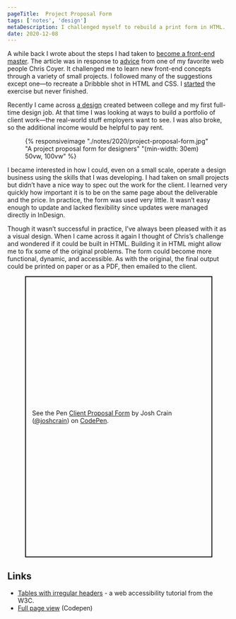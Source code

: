 ```yaml
---
pageTitle:  Project Proposal Form 
tags: ['notes', 'design']
metaDescription: I challenged myself to rebuild a print form in HTML. 
date: 2020-12-08
---
```

<span class="dropcap">A</span> while back I wrote about the steps I had taken to [become a front-end master](/notes/2020/becoming-a-front-end-master/). The article was in response to [advice](https://css-tricks.com/become-a-front-end-master-in-2020-with-these-10-project-ideas/) from one of my favorite web people Chris Coyer. It challenged me to learn new front-end concepts through a variety of small projects. I followed many of the suggestions except one—to recreate a Dribbble shot in HTML and CSS. I [started](https://codepen.io/joshcrain/pen/zYOEbxg) the exercise but never finished. 

Recently I came across [a design](https://www.flickr.com/photos/joshuacrain/4949551963/in/album-72157623021882338/) created between college and my first full-time design job. At that time I was looking at ways to build a portfolio of client work—the real-world stuff employers want to see. I was also broke, so the additional income would be helpful to pay rent. 

<figure>{% responsiveimage "./notes/2020/project-proposal-form.jpg" "A project proposal form for designers" "(min-width: 30em) 50vw, 100vw" %}</figure>

I became interested in how I could, even on a small scale, operate a design business using the skills that I was developing. I had taken on small projects but didn’t have a nice way to spec out the work for the client. I learned very quickly how important it is to be on the same page about the deliverable and the price. In practice, the form was used very little. It wasn’t easy enough to update and lacked flexibility since updates were managed directly in InDesign.

Though it wasn’t successful in practice, I’ve always been pleased with it as a visual design. When I came across it again I thought of Chris’s challenge and wondered if it could be built in HTML. Building it in HTML might allow me to fix some of the original problems. The form could become more functional, dynamic, and accessible. As with the original, the final output could be printed on paper or as a PDF, then emailed to the client.

<figure>
<p class="codepen" data-height="636" data-theme-id="3314" data-default-tab="result" data-user="joshcrain" data-slug-hash="gOwaYQe" style="height: 636px; box-sizing: border-box; display: flex; align-items: center; justify-content: center; border: 2px solid; margin: 1em 0; padding: 1em;" data-pen-title="Client Proposal Form">
  <span>See the Pen <a href="https://codepen.io/joshcrain/pen/gOwaYQe">
  Client Proposal Form</a> by Josh Crain (<a href="https://codepen.io/joshcrain">@joshcrain</a>)
  on <a href="https://codepen.io">CodePen</a>.</span>
</p>
<script async src="https://cpwebassets.codepen.io/assets/embed/ei.js"></script>
</figure>

## Links
* [Tables with irregular headers](https://www.w3.org/WAI/tutorials/tables/irregular/) - a web accessibility tutorial from the W3C. 
* [Full page view](https://codepen.io/joshcrain/full/gOwaYQe) (Codepen)

